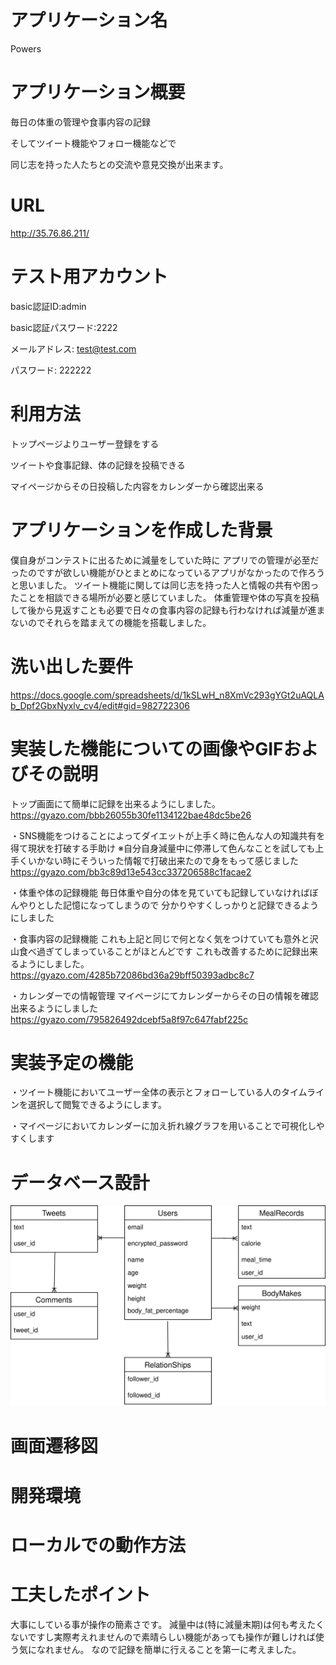 # アプリケーション名
Powers

# アプリケーション概要
毎日の体重の管理や食事内容の記録

そしてツイート機能やフォロー機能などで

同じ志を持った人たちとの交流や意見交換が出来ます。

# URL
http://35.76.86.211/

# テスト用アカウント
basic認証ID:admin

basic認証パスワード:2222

メールアドレス: test@test.com

パスワード: 222222

# 利用方法
トップページよりユーザー登録をする

ツイートや食事記録、体の記録を投稿できる

マイページからその日投稿した内容をカレンダーから確認出来る

# アプリケーションを作成した背景
僕自身がコンテストに出るために減量をしていた時に
アプリでの管理が必至だったのですが欲しい機能がひとまとめになっているアプリがなかったので作ろうと思いました。
ツイート機能に関しては同じ志を持った人と情報の共有や困ったことを相談できる場所が必要と感じていました。
体重管理や体の写真を投稿して後から見返すことも必要で日々の食事内容の記録も行わなければ減量が進まないのでそれらを踏まえての機能を搭載しました。

# 洗い出した要件
https://docs.google.com/spreadsheets/d/1kSLwH_n8XmVc293gYGt2uAQLAb_Dpf2GbxNyxlv_cv4/edit#gid=982722306

# 実装した機能についての画像やGIFおよびその説明
トップ画面にて簡単に記録を出来るようにしました。
https://gyazo.com/bbb26055b30fe1134122bae48dc5be26

・SNS機能をつけることによってダイエットが上手く時に色んな人の知識共有を得て現状を打破する手助け
※自分自身減量中に停滞して色んなことを試しても上手くいかない時にそういった情報で打破出来たので身をもって感じました
https://gyazo.com/bb3c89d13e543cc337206588c1facae2

・体重や体の記録機能
毎日体重や自分の体を見ていても記録していなければぼんやりとした記憶になってしまうので
分かりやすくしっかりと記録できるようにしました

・食事内容の記録機能
これも上記と同じで何となく気をつけていても意外と沢山食べ過ぎてしまっていることがほとんどです
これも改善するために記録出来るようにしました。
https://gyazo.com/4285b72086bd36a29bff50393adbc8c7

・カレンダーでの情報管理
マイページにてカレンダーからその日の情報を確認出来るようにしました
https://gyazo.com/795826492dcebf5a8f97c647fabf225c


# 実装予定の機能
・ツイート機能においてユーザー全体の表示とフォローしている人のタイムラインを選択して閲覧できるようにします。

・マイページにおいてカレンダーに加え折れ線グラフを用いることで可視化しやすくします

# データベース設計
![ER図](powers.svg)
# 画面遷移図

# 開発環境

# ローカルでの動作方法

# 工夫したポイント
大事にしている事が操作の簡素さです。
減量中は(特に減量末期)は何も考えたくないですし実際考えれませんので素晴らしい機能があっても操作が難しければ使う気になれません。
なので記録を簡単に行えることを第一に考えました。
